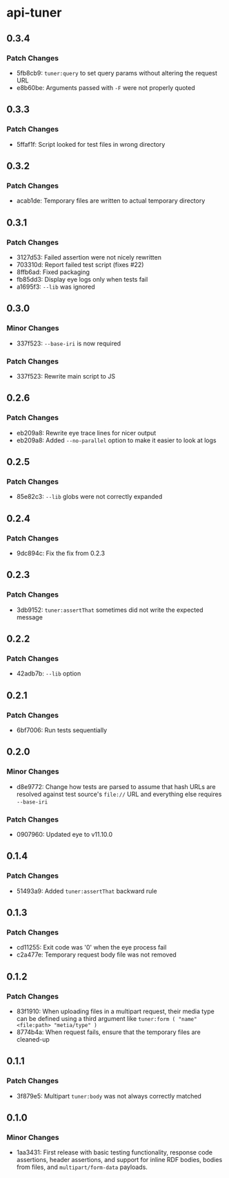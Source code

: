 # api-tuner

## 0.3.4

### Patch Changes

- 5fb8cb9: `tuner:query` to set query params without altering the request URL
- e8b60be: Arguments passed with `-F` were not properly quoted

## 0.3.3

### Patch Changes

- 5ffaf1f: Script looked for test files in wrong directory

## 0.3.2

### Patch Changes

- acab1de: Temporary files are written to actual temporary directory

## 0.3.1

### Patch Changes

- 3127d53: Failed assertion were not nicely rewritten
- 703310d: Report failed test script (fixes #22)
- 8ffb6ad: Fixed packaging
- fb85dd3: Display eye logs only when tests fail
- a1695f3: `--lib` was ignored

## 0.3.0

### Minor Changes

- 337f523: `--base-iri` is now required

### Patch Changes

- 337f523: Rewrite main script to JS

## 0.2.6

### Patch Changes

- eb209a8: Rewrite eye trace lines for nicer output
- eb209a8: Added `--no-parallel` option to make it easier to look at logs

## 0.2.5

### Patch Changes

- 85e82c3: `--lib` globs were not correctly expanded

## 0.2.4

### Patch Changes

- 9dc894c: Fix the fix from 0.2.3

## 0.2.3

### Patch Changes

- 3db9152: `tuner:assertThat` sometimes did not write the expected message

## 0.2.2

### Patch Changes

- 42adb7b: `--lib` option

## 0.2.1

### Patch Changes

- 6bf7006: Run tests sequentially

## 0.2.0

### Minor Changes

- d8e9772: Change how tests are parsed to assume that hash URLs are resolved against test source's `file://` URL and everything else requires `--base-iri`

### Patch Changes

- 0907960: Updated eye to v11.10.0

## 0.1.4

### Patch Changes

- 51493a9: Added `tuner:assertThat` backward rule

## 0.1.3

### Patch Changes

- cd11255: Exit code was '0' when the eye process fail
- c2a477e: Temporary request body file was not removed

## 0.1.2

### Patch Changes

- 83f1910: When uploading files in a multipart request, their media type can be defined using a third argument like `tuner:form ( "name" <file:path> "metia/type" )`
- 8774b4a: When request fails, ensure that the temporary files are cleaned-up

## 0.1.1

### Patch Changes

- 3f879e5: Multipart `tuner:body` was not always correctly matched

## 0.1.0

### Minor Changes

- 1aa3431: First release with basic testing functionality, response code assertions, header assertions, and support for inline RDF bodies, bodies from files, and `multipart/form-data` payloads.
